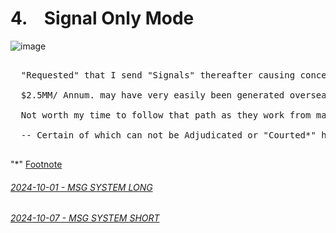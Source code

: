 # 4. &ensp; Signal Only Mode


![image](https://github.com/user-attachments/assets/d358f1d8-bec3-4cd0-af75-1b9c46e868c1)








<pre>
  
  "Requested" that I send "Signals" thereafter causing concern(s) as implied by the terms in my contract.
  
  $2.5MM/ Annum. may have very easily been generated overseas, perhaps the greater of $7MM. 
  
  Not worth my time to follow that path as they work from many different Countries all over the World.
  
  -- Certain of which can not be Adjudicated or "Courted*" here from the United States.
  
</pre>

"*" [Footnote](https://apps.dtic.mil/sti/tr/pdf/ADA464771.pdf)

###### [2024-10-01 - MSG SYSTEM LONG](https://github.com/user-attachments/files/17719479/2024-10-01-.SIGNAL.ONLY.pdf)

###### [2024-10-07 - MSG SYSTEM SHORT](https://github.com/user-attachments/files/17719570/2024-10-08-SHORT-SIGNAL.pdf)



